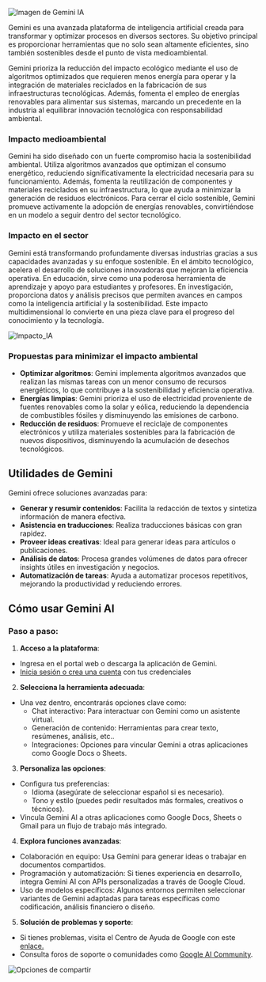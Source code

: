 ![Imagen de Gemini IA](https://upload.wikimedia.org/wikipedia/commons/8/8a/Google_Gemini_logo.svg)

Gemini es una avanzada plataforma de inteligencia artificial creada para transformar y optimizar procesos en diversos sectores. Su objetivo principal es proporcionar herramientas que no solo sean altamente eficientes, sino también sostenibles desde el punto de vista medioambiental.


Gemini prioriza la reducción del impacto ecológico mediante el uso de algoritmos optimizados que requieren menos energía para operar y la integración de materiales reciclados en la fabricación de sus infraestructuras tecnológicas. Además, fomenta el empleo de energías renovables para alimentar sus sistemas, marcando un precedente en la industria al equilibrar innovación tecnológica con responsabilidad ambiental.


### Impacto medioambiental
Gemini ha sido diseñado con un fuerte compromiso hacia la sostenibilidad ambiental. Utiliza algoritmos avanzados que optimizan el consumo energético, reduciendo significativamente la electricidad necesaria para su funcionamiento. Además, fomenta la reutilización de componentes y materiales reciclados en su infraestructura, lo que ayuda a minimizar la generación de residuos electrónicos. Para cerrar el ciclo sostenible, Gemini promueve activamente la adopción de energías renovables, convirtiéndose en un modelo a seguir dentro del sector tecnológico.


### Impacto en el sector
Gemini está transformando profundamente diversas industrias gracias a sus capacidades avanzadas y su enfoque sostenible. En el ámbito tecnológico, acelera el desarrollo de soluciones innovadoras que mejoran la eficiencia operativa. En educación, sirve como una poderosa herramienta de aprendizaje y apoyo para estudiantes y profesores. En investigación, proporciona datos y análisis precisos que permiten avances en campos como la inteligencia artificial y la sostenibilidad. Este impacto multidimensional lo convierte en una pieza clave para el progreso del conocimiento y la tecnología.


![Impacto_IA](https://media.es.wired.com/photos/65c50a04652d6576694e5a70/16:9/w_1280,c_limit/Google%20gemini%20presentacio%CC%81n.jpeg)
### Propuestas para minimizar el impacto ambiental
- **Optimizar algoritmos**: Gemini implementa algoritmos avanzados que realizan las mismas tareas con un menor consumo de recursos energéticos, lo que contribuye a la sostenibilidad y eficiencia operativa.
- **Energías limpias**: Gemini prioriza el uso de electricidad proveniente de fuentes renovables como la solar y eólica, reduciendo la dependencia de combustibles fósiles y disminuyendo las emisiones de carbono.
- **Reducción de residuos**: Promueve el reciclaje de componentes electrónicos y utiliza materiales sostenibles para la fabricación de nuevos dispositivos, disminuyendo la acumulación de desechos tecnológicos.


## Utilidades de Gemini
Gemini ofrece soluciones avanzadas para:


- **Generar y resumir contenidos**: Facilita la redacción de textos y sintetiza información de manera efectiva.
- **Asistencia en traducciones**: Realiza traducciones básicas con gran rapidez.
- **Proveer ideas creativas**: Ideal para generar ideas para artículos o publicaciones.
- **Análisis de datos**: Procesa grandes volúmenes de datos para ofrecer insights útiles en investigación y negocios.
- **Automatización de tareas**: Ayuda a automatizar procesos repetitivos, mejorando la productividad y reduciendo errores.


## Cómo usar Gemini AI


### Paso a paso:


1. **Acceso a la plataforma**:
  - Ingresa en el portal web o descarga la aplicación de Gemini.
  - [Inicia sesión o crea una cuenta](https://gemini.google.com/?hl=es) con tus credenciales




2. **Selecciona la herramienta adecuada**:
  - Una vez dentro, encontrarás opciones clave como:
    - Chat interactivo: Para interactuar con Gemini como un asistente virtual.
    - Generación de contenido: Herramientas para crear texto, resúmenes, análisis, etc..
    - Integraciones: Opciones para vincular Gemini a otras aplicaciones como Google Docs o Sheets.
 


3. **Personaliza las opciones**:
  - Configura tus preferencias:
    - Idioma (asegúrate de seleccionar español si es necesario).
    - Tono y estilo (puedes pedir resultados más formales, creativos o técnicos).
  - Vincula Gemini AI a otras aplicaciones como Google Docs, Sheets o Gmail para un flujo de trabajo más integrado.




4. **Explora funciones avanzadas**:
  - Colaboración en equipo: Usa Gemini para generar ideas o trabajar en documentos compartidos.
  - Programación y automatización: Si tienes experiencia en desarrollo, integra Gemini AI con APIs personalizadas a través de Google Cloud.
  - Uso de modelos específicos: Algunos entornos permiten seleccionar variantes de Gemini adaptadas para tareas específicas como codificación, análisis financiero o diseño.




5. **Solución de problemas y soporte**:
  - Si tienes problemas, visita el Centro de Ayuda de Google con este [enlace.]( https://support.google.com)
  - Consulta foros de soporte o comunidades como [Google AI Community](https://www.googlecloudcommunity.com/gc/AI-ML/bd-p/cloud-ai-ml).
 
  ![Opciones de compartir](https://www.unite.ai/wp-content/uploads/2024/02/google-gemini-cover.webp)
